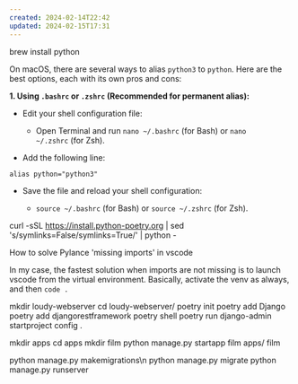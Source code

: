 ```yaml
---
created: 2024-02-14T22:42
updated: 2024-02-15T17:31
---
```

brew install python

  
On macOS, there are several ways to alias `python3` to `python`. Here are the best options, each with its own pros and cons:

**1. Using `.bashrc` or `.zshrc` (Recommended for permanent alias):**

- Edit your shell configuration file:
    
    - Open Terminal and run `nano ~/.bashrc` (for Bash) or `nano ~/.zshrc` (for Zsh).
    
- Add the following line:

```
alias python="python3"
```

- Save the file and reload your shell configuration:
    
    - `source ~/.bashrc` (for Bash) or `source ~/.zshrc` (for Zsh).

curl -sSL https://install.python-poetry.org | sed 's/symlinks=False/symlinks=True/' | python -

 How to solve Pylance 'missing imports' in vscode

In my case, the fastest solution when imports are not missing is to launch vscode from the virtual environment. Basically, activate the venv as always, and then `code .`


mkdir loudy-webserver
cd loudy-webserver/
poetry init
poetry add Django
poetry add djangorestframework
poetry shell
poetry run django-admin startproject config .

mkdir apps 
cd apps
mkdir film
python manage.py startapp film apps/ film



python manage.py makemigrations\n
python manage.py migrate
python manage.py runserver